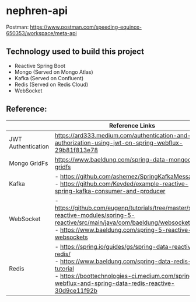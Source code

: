# nephren-api
Postman: https://www.postman.com/speeding-equinox-650353/workspace/meta-api

## Technology used to build this project
- Reactive Spring Boot
- Mongo (Served on Mongo Atlas)
- Kafka (Served on Confluent)
- Redis (Served on Redis Cloud)
- WebSocket

## Reference:
|                    | Reference Links                                                                                                                                                                                |
|--------------------|------------------------------------------------------------------------------------------------------------------------------------------------------------------------------------------------|
| JWT Authentication | https://ard333.medium.com/authentication-and-authorization-using-jwt-on-spring-webflux-29b81f813e78                                                                                            |
| Mongo GridFs       | https://www.baeldung.com/spring-data-mongodb-gridfs                                                                                                                                            |
| Kafka              | - https://github.com/ashemez/SpringKafkaMessaging <br/> - https://github.com/Kevded/example-reactive-spring-kafka-consumer-and-producer                                                        |
| WebSocket          | - https://github.com/eugenp/tutorials/tree/master/spring-reactive-modules/spring-5-reactive/src/main/java/com/baeldung/websocket <br/> - https://www.baeldung.com/spring-5-reactive-websockets |
| Redis              | - https://spring.io/guides/gs/spring-data-reactive-redis/ <br/> - https://www.baeldung.com/spring-data-redis-tutorial </br> - https://boottechnologies-ci.medium.com/spring-webflux-and-spring-data-redis-reactive-30d9ce11f92b                                                                 |

